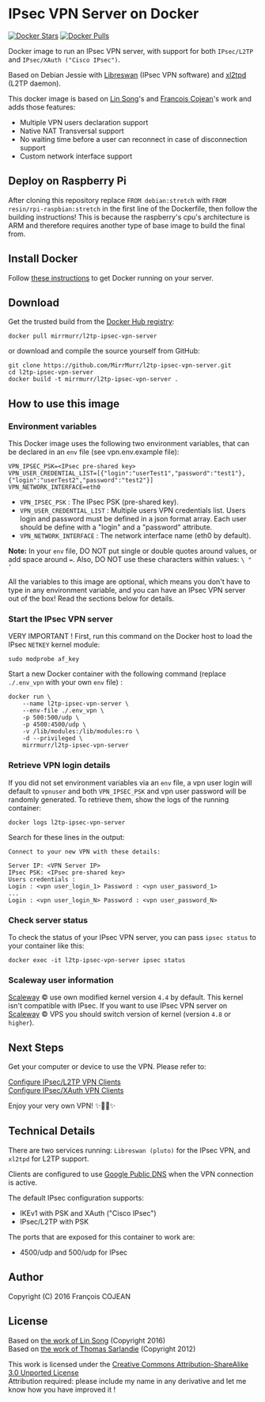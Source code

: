 # IPsec VPN Server on Docker

[![Docker Stars](https://img.shields.io/docker/stars/fcojean/l2tp-ipsec-vpn-server.svg)](https://hub.docker.com/r/fcojean/l2tp-ipsec-vpn-server)
[![Docker Pulls](https://img.shields.io/docker/pulls/fcojean/l2tp-ipsec-vpn-server.svg)](https://hub.docker.com/r/fcojean/l2tp-ipsec-vpn-server)

Docker image to run an IPsec VPN server, with support for both `IPsec/L2TP` and `IPsec/XAuth ("Cisco IPsec")`.

Based on Debian Jessie with [Libreswan](https://libreswan.org) (IPsec VPN software) and [xl2tpd](https://github.com/xelerance/xl2tpd) (L2TP daemon).

This docker image is based on [Lin Song](https://github.com/hwdsl2/docker-ipsec-vpn-server)'s and [Francois Cojean](https://github.com/fcojean/l2tp-ipsec-vpn-server)'s work and adds those features:

* Multiple VPN users declaration support
* Native NAT Transversal support
* No waiting time before a user can reconnect in case of disconnection support
* Custom network interface support

## Deploy on Raspberry Pi
After cloning this repository replace ```FROM debian:stretch``` with ```FROM resin/rpi-raspbian:stretch``` in the first line of the Dockerfile, then follow the building instructions!
This is because the raspberry's cpu's architecture is ARM and therefore requires another type of base image to build the final from.

## Install Docker

Follow [these instructions](https://docs.docker.com/engine/installation/) to get Docker running on your server.

## Download

Get the trusted build from the [Docker Hub registry](https://hub.docker.com/r/mirrmurr/l2tp-ipsec-vpn-server):

```
docker pull mirrmurr/l2tp-ipsec-vpn-server
```

or download and compile the source yourself from GitHub:

```
git clone https://github.com/MirrMurr/l2tp-ipsec-vpn-server.git
cd l2tp-ipsec-vpn-server
docker build -t mirrmurr/l2tp-ipsec-vpn-server .
```

## How to use this image

### Environment variables

This Docker image uses the following two environment variables, that can be declared in an `env` file (see vpn.env.example file):

```
VPN_IPSEC_PSK=<IPsec pre-shared key>
VPN_USER_CREDENTIAL_LIST=[{"login":"userTest1","password":"test1"},{"login":"userTest2","password":"test2"}]
VPN_NETWORK_INTERFACE=eth0
```

* `VPN_IPSEC_PSK` : The IPsec PSK (pre-shared key).
* `VPN_USER_CREDENTIAL_LIST` : Multiple users VPN credentials list. Users login and password must be defined in a json format array. Each user should be define with a "login" and a "password" attribute.
* `VPN_NETWORK_INTERFACE` : The network interface name (eth0 by default).

**Note:** In your `env` file, DO NOT put single or double quotes around values, or add space around `=`. Also, DO NOT use these characters within values: `\ " '`

All the variables to this image are optional, which means you don't have to type in any environment variable, and you can have an IPsec VPN server out of the box! Read the sections below for details.

### Start the IPsec VPN server

VERY IMPORTANT ! First, run this command on the Docker host to load the IPsec `NETKEY` kernel module:

```
sudo modprobe af_key
```

Start a new Docker container with the following command (replace `./.env_vpn` with your own `env` file) :

```
docker run \
    --name l2tp-ipsec-vpn-server \
    --env-file ./.env_vpn \
    -p 500:500/udp \
    -p 4500:4500/udp \
    -v /lib/modules:/lib/modules:ro \
    -d --privileged \
    mirrmurr/l2tp-ipsec-vpn-server
```

### Retrieve VPN login details

If you did not set environment variables via an `env` file, a vpn user login will default to `vpnuser` and both `VPN_IPSEC_PSK` and vpn user password will be randomly generated. To retrieve them, show the logs of the running container:

```
docker logs l2tp-ipsec-vpn-server
```

Search for these lines in the output:

```console
Connect to your new VPN with these details:

Server IP: <VPN Server IP>
IPsec PSK: <IPsec pre-shared key>
Users credentials :
Login : <vpn user_login_1> Password : <vpn user_password_1>
...
Login : <vpn user_login_N> Password : <vpn user_password_N>
```

### Check server status

To check the status of your IPsec VPN server, you can pass `ipsec status` to your container like this:

```
docker exec -it l2tp-ipsec-vpn-server ipsec status
```

### Scaleway user information

[Scaleway](https://www.scaleway.com/) © use own modified kernel version `4.4` by default. This kernel isn't compatible with IPsec. If you want to use IPsec VPN server on [Scaleway](https://www.scaleway.com/) © VPS you should switch version of kernel (version `4.8` or `higher`).

## Next Steps

Get your computer or device to use the VPN. Please refer to:

[Configure IPsec/L2TP VPN Clients](https://github.com/hwdsl2/setup-ipsec-vpn/blob/master/docs/clients.md)   
[Configure IPsec/XAuth VPN Clients](https://github.com/hwdsl2/setup-ipsec-vpn/blob/master/docs/clients-xauth.md)

Enjoy your very own VPN! :sparkles::tada::rocket::sparkles:

## Technical Details

There are two services running: `Libreswan (pluto)` for the IPsec VPN, and `xl2tpd` for L2TP support.

Clients are configured to use [Google Public DNS](https://developers.google.com/speed/public-dns/) when the VPN connection is active.

The default IPsec configuration supports:

* IKEv1 with PSK and XAuth ("Cisco IPsec")
* IPsec/L2TP with PSK

The ports that are exposed for this container to work are:

* 4500/udp and 500/udp for IPsec

## Author

Copyright (C) 2016 François COJEAN

## License

Based on [the work of Lin Song](https://github.com/hwdsl2/docker-ipsec-vpn-server) (Copyright 2016)   
Based on [the work of Thomas Sarlandie](https://github.com/sarfata/voodooprivacy) (Copyright 2012)

This work is licensed under the [Creative Commons Attribution-ShareAlike 3.0 Unported License](http://creativecommons.org/licenses/by-sa/3.0/)   
Attribution required: please include my name in any derivative and let me know how you have improved it !
